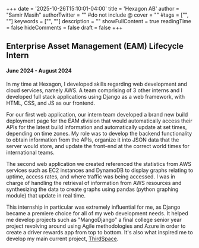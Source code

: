 +++
date = '2025-10-26T15:10:01-04:00'
title = 'Hexagon AB'
author = "Samir Masih"
authorTwitter = "" #do not include @
cover = ""
#tags = ["", ""]
keywords = ["", ""]
description = ""
showFullContent = true
readingTime = false
hideComments = false
draft = false
+++

## Enterprise Asset Management (EAM) Lifecycle Intern
#### June 2024 - August 2024
In my time at Hexagon, I developed skills regarding web development and cloud services, namely AWS. A team comprising of 3 other interns and I developed full stack applications using Django as a web framework, with HTML, CSS, and JS as our frontend. 

For our first web application, our intern team developed a brand new build deployment page for the EAM division that would automatically access their APIs for the latest build information and automatically update at set times, depending on time zones.
My role was to develop the backend functionality to obtain information from the APIs, organize it into JSON data that the server would store, and update the front-end at the correct world times for international teams.

The second web application we created referenced the statistics from AWS services such as EC2 instances and DynamoDB to display graphs relating to uptime, access rates, and where traffic was being accessed.
I was in charge of handling the retrieval of information from AWS resources and synthesizing the data to create graphs using pandas (python graphing module) that update in real time.

This internship in particular was extremely influential for me, as Django became a premiere choice for all of my web development needs. It helped me develop projects such as "MangoDjango" a final college senior year project revolving around using Agile methodologies and Azure in order to create a driver rewards app from top to bottom. It's also what inspired me to develop my main current project, [ThirdSpace](/portfolio/thirdspace).